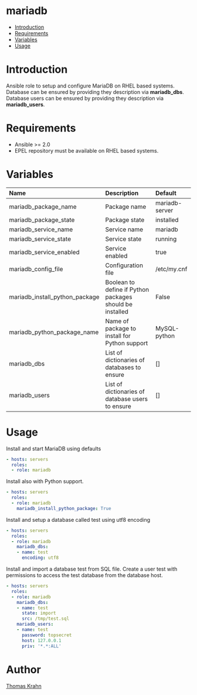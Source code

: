 mariadb
=========
- [Introduction](#introduction)
- [Requirements](#requirements)
- [Variables](#variables)
- [Usage](#usage)

# Introduction
Ansible role to setup and configure MariaDB on RHEL based systems.
Database can be ensured by providing they description via __mariadb_dbs__.
Database users can be ensured by providing they description via __mariadb_users__.

# Requirements
- Ansible >= 2.0
- EPEL repository must be available on RHEL based systems.

# Variables
| Name | Description | Default |
|:-----|:------------|:--------|
| mariadb_package_name | Package name | mariadb-server |
| mariadb_package_state | Package state | installed |
| mariadb_service_name | Service name | mariadb |
| mariadb_service_state | Service state | running |
| mariadb_service_enabled | Service enabled | true |
| mariadb_config_file | Configuration file | /etc/my.cnf |
| mariadb_install_python_package | Boolean to define if Python packages should be installed | False |
| mariadb_python_package_name | Name of package to install for Python support | MySQL-python |
| mariadb_dbs | List of dictionaries of databases to ensure | [] |
| mariadb_users | List of dictionaries of database users to ensure | [] |

# Usage
Install and start MariaDB using defaults
```yaml
- hosts: servers
  roles:
  - role: mariadb
```

Install also with Python support.
```yaml
- hosts: servers
  roles:
  - role: mariadb
    mariadb_install_python_package: True
```

Install and setup a database called test using utf8 encoding
```yaml
- hosts: servers
  roles:
  - role: mariadb
    mariadb_dbs:
    - name: test
      encoding: utf8
```

Install and import a database test from SQL file.
Create a user test with permissions to access the test database from the database host.
```yaml
- hosts: servers
  roles:
  - role: mariadb
    mariadb_dbs:
    - name: test
      state: import
      src: /tmp/test.sql
    mariadb_users:
    - name: test
      password: topsecret
      host: 127.0.0.1
      priv: '*.*:ALL'

```

# Author
[Thomas Krahn](mailto:ntbc@gmx.net)
